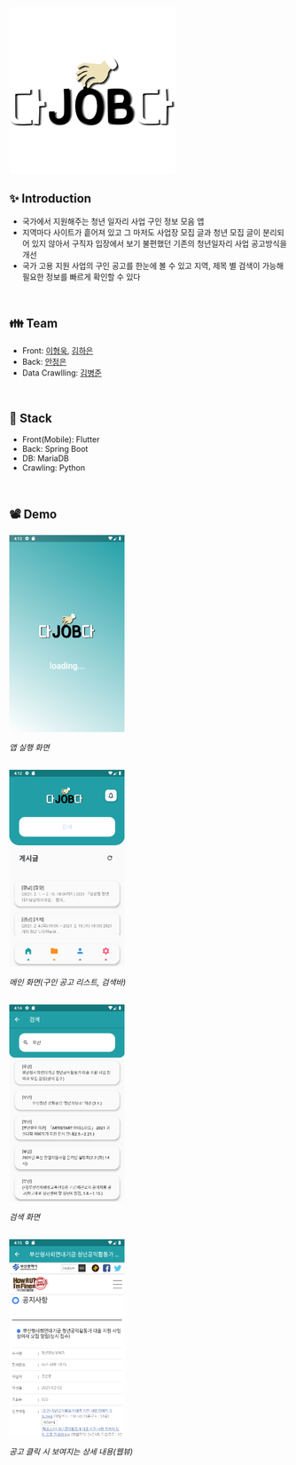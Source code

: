<img src="https://github.com/DSC-PKNU/KKALKKAL/blob/main/assets/dajobda.png" width="300" height="300">

## ✨ Introduction
* 국가에서 지원해주는 청년 일자리 사업 구인 정보 모음 앱
* 지역마다 사이트가 흩어져 있고 그 마저도 사업장 모집 글과 청년 모집 글이 분리되어 있지 않아서 구직자 입장에서 보기 불편했던 기존의 청년일자리 사업 공고방식을 개선
* 국가 고용 지원 사업의 구인 공고를 한눈에 볼 수 있고 지역, 제목 별 검색이 가능해 필요한 정보를 빠르게 확인할 수 있다
</br>

## 👪 Team
* Front: [이형욱](https://github.com/luke0421), [김하은](https://github.com/flyingpenguin2)
* Back: [안정은](https://github.com/jxxxxe)
* Data Crawlling: [김병준](https://github.com/BangDoon)
</br>

## 🔧 Stack
* Front(Mobile): Flutter
* Back: Spring Boot
* DB: MariaDB
* Crawling: Python
</br>

## 📽 Demo
<img src="https://github.com/DSC-PKNU/KKALKKAL/blob/main/assets/1.png" width="208" height="355">

*앱 실행 화면*

</br>

<img src="https://github.com/DSC-PKNU/KKALKKAL/blob/main/assets/2.png" width="208" height="355">

*메인 화면(구인 공고 리스트, 검색바)*

</br>

<img src="https://github.com/DSC-PKNU/KKALKKAL/blob/main/assets/3.png" width="208" height="355">

*검색 화면*

</br>

<img src="https://github.com/DSC-PKNU/KKALKKAL/blob/main/assets/4.png" width="208" height="355">

*공고 클릭 시 보여지는 상세 내용(웹뷰)*
